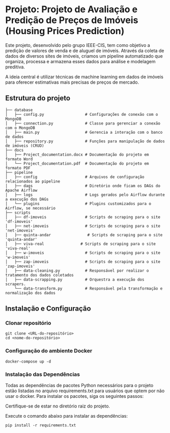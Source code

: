 # Projeto: Projeto de Avaliação e Predição de Preços de Imóveis (Housing Prices Prediction)

Este projeto, desenvolvido pelo grupo IEEE-CIS, tem como objetivo a predição de valores de venda e de aluguel de imóveis. Através da coleta de dados de diversos sites de imóveis, criamos um pipeline automatizado que organiza, processa e armazena esses dados para análise e modelagem preditiva.

A ideia central é utilizar técnicas de machine learning em dados de imóveis para oferecer estimativas mais precisas de preços de mercado.

## Estrutura do projeto

```
├── database
│   ├── config.py                  # Configurações de conexão com o MongoDB
│   ├── connection.py              # Classe para gerenciar a conexão com o MongoDB
│   ├── main.py                    # Gerencia a interação com o banco de dados
│   ├── repository.py              # Funções para manipulação de dados de imóveis (CRUD)
├── docs
│   ├── Project_documentation.docx # Documentação do projeto em formato Word
│   └── Project_documentation.pdf  # Documentação do projeto em formato PDF
├── pipeline
│   ├── config                     # Arquivos de configuração relacionados ao pipeline
│   ├── dags                       # Diretório onde ficam os DAGs do Apache Airflow
│   ├── logs                       # Logs gerados pelo Airflow durante a execução dos DAGs
│   └── plugins                    # Plugins customizados para o Airflow, se necessário
├── scripts
│   ├── df-imoveis                 # Scripts de scraping para o site 'df-imoveis'
│   ├── net-imoveis                # Scripts de scraping para o site 'net-imoveis'
│   ├── quinta-andar                # Scripts de scraping para o site 'quinta-andar'
│   ├── viva-real                # Scripts de scraping para o site 'viva-real'
│   ├── w-imoveis                  # Scripts de scraping para o site 'w-imoveis'
│   ├── zap-imoveis                # Scripts de scraping para o site 'zap-imoveis'
│   ├── data-cleaning.py           # Responsável por realizar o tratamento dos dados coletados
│   ├── data-scrapping.py          # Orquestra a execução dos scrapers.
    └── data-transform.py          # Responsável pela transformação e normalização dos dados

```

## Instalação e Configuração

### Clonar repositório

```
git clone <URL-do-repositório>
cd <nome-do-repositório>
```

### Configuração do ambiente Docker

```
docker-compose up -d
```

### Instalação das Dependências

Todas as dependências de pacotes Python necessários para o projeto estão listadas no arquivo requirements.txt para usuários que optem por não usar o docker. Para instalar os pacotes, siga os seguintes passos:

Certifique-se de estar no diretório raiz do projeto.

Execute o comando abaixo para instalar as dependências:

```
pip install -r requirements.txt
```
